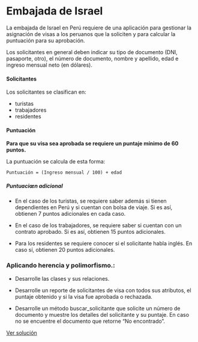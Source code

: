 # Embajada de Israel

La embajada de Israel en Perú requiere de una aplicación para gestionar la asignación de visas a los peruanos que la soliciten y para calcular la puntuación para su aprobación.


Los solicitantes en general deben indicar su tipo de documento (DNI, pasaporte, otro), el número de documento, nombre y apellido, edad e ingreso mensual neto (en dólares).


#### Solicitantes

Los solicitantes se clasifican en:

* turistas
* trabajadores
* residentes

#### Puntuación

**Para que su visa sea aprobada se requiere un puntaje mínimo de 60 puntos.**

La puntuación se calcula de esta forma:

`Puntuación = (Ingreso mensual / 100) + edad`


##### Puntuaciœn adicional

* En el caso de los turistas, se requiere saber además si tienen dependientes en Perú y si cuentan con bolsa de viaje. Si es así, obtienen 7 puntos adicionales en cada caso.


* En el caso de los trabajadores, se requiere saber si cuentan con un contrato aprobado. Si es así, obtienen 15 puntos adicionales.


* Para los residentes se requiere conocer si el solicitante habla inglés. En caso sí, obtienen 20 puntos adicionales.



### Aplicando herencia y polimorfismo.:


* Desarrolle las clases y sus relaciones.

* Desarrolle un reporte de solicitantes de visa con todos sus atributos, el puntaje obtenido y si la visa fue aprobada o rechazada.

* Desarrolle un método buscar_solicitante que solicite un número de documento y muestre los detalles del solicitante y su puntaje. En caso no se encuentre el documento que retorne “No encontrado”.


[Ver solución](../soluciones/nivel-5/embajada-israel.rb)
